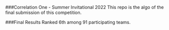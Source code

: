 ###Correlation One - Summer Invitational 2022
This repo is the algo of the final submission of this competition.

###Final Results
Ranked 6th among 91 participating teams.
